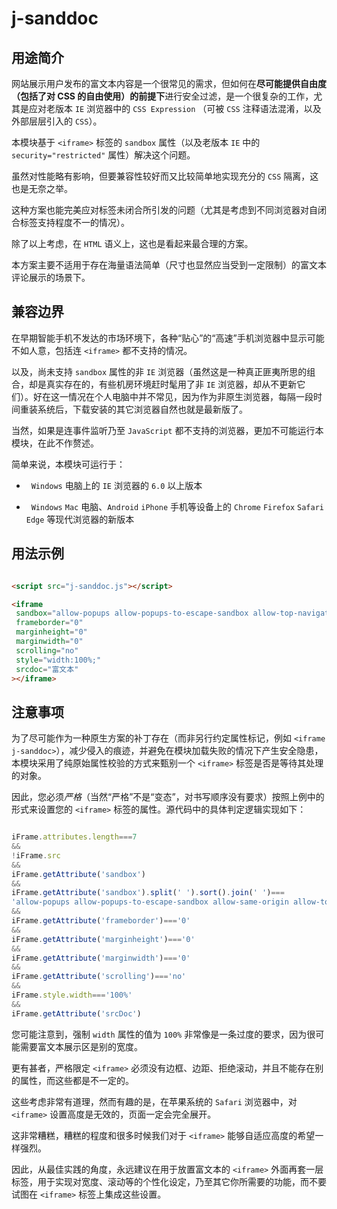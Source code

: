 # j-sanddoc

## 用途简介

网站展示用户发布的富文本内容是一个很常见的需求，但如何在**尽可能提供自由度（包括了对 CSS 的自由使用）的前提下**进行安全过滤，是一个很复杂的工作，尤其是应对老版本 `IE` 浏览器中的 `CSS Expression` （可被 `CSS` 注释语法混淆，以及外部层层引入的 `CSS`）。

本模块基于 `<iframe>` 标签的 `sandbox` 属性（以及老版本 `IE` 中的 `security="restricted"` 属性）解决这个问题。

虽然对性能略有影响，但要兼容性较好而又比较简单地实现充分的 `CSS` 隔离，这也是无奈之举。

这种方案也能完美应对标签未闭合所引发的问题（尤其是考虑到不同浏览器对自闭合标签支持程度不一的情况）。

除了以上考虑，在 `HTML` 语义上，这也是看起来最合理的方案。

本方案主要不适用于存在海量语法简单（尺寸也显然应当受到一定限制）的富文本评论展示的场景下。

## 兼容边界

在早期智能手机不发达的市场环境下，各种“贴心”的“高速”手机浏览器中显示可能不如人意，包括连 `<iframe>` 都不支持的情况。

以及，尚未支持 `sandbox` 属性的非 `IE` 浏览器（虽然这是一种真正匪夷所思的组合，却是真实存在的，有些机房环境赶时髦用了非 `IE` 浏览器，却从不更新它们）。好在这一情况在个人电脑中并不常见，因为作为非原生浏览器，每隔一段时间重装系统后，下载安装的其它浏览器自然也就是最新版了。

当然，如果是连事件监听乃至 `JavaScript` 都不支持的浏览器，更加不可能运行本模块，在此不作赘述。

简单来说，本模块可运行于：

-   `Windows` 电脑上的 `IE` 浏览器的 `6.0` 以上版本
    
-   `Windows` `Mac` 电脑、`Android` `iPhone` 手机等设备上的 `Chrome` `Firefox` `Safari` `Edge` 等现代浏览器的新版本

## 用法示例

```html

<script src="j-sanddoc.js"></script>

<iframe
 sandbox="allow-popups allow-popups-to-escape-sandbox allow-top-navigation allow-same-origin"
 frameborder="0"
 marginheight="0"
 marginwidth="0"
 scrolling="no"
 style="width:100%;"
 srcdoc="富文本"
></iframe>

```

## 注意事项

为了尽可能作为一种原生方案的补丁存在（而非另行约定属性标记，例如 `<iframe j-sanddoc>`），减少侵入的痕迹，并避免在模块加载失败的情况下产生安全隐患，本模块采用了纯原始属性校验的方式来甄别一个 `<iframe>` 标签是否是等待其处理的对象。

因此，您必须*严格*（当然“严格”不是“变态”，对书写顺序没有要求）按照上例中的形式来设置您的 `<iframe>` 标签的属性。源代码中的具体判定逻辑实现如下：

```javascript

iFrame.attributes.length===7
&&
!iFrame.src
&&
iFrame.getAttribute('sandbox')
&&
iFrame.getAttribute('sandbox').split(' ').sort().join(' ')===
'allow-popups allow-popups-to-escape-sandbox allow-same-origin allow-top-navigation'
&&
iFrame.getAttribute('frameborder')==='0'
&&
iFrame.getAttribute('marginheight')==='0'
&&
iFrame.getAttribute('marginwidth')==='0'
&&
iFrame.getAttribute('scrolling')==='no'
&&
iFrame.style.width==='100%'
&&
iFrame.getAttribute('srcDoc')

```

您可能注意到，强制 `width` 属性的值为 `100%` 非常像是一条过度的要求，因为很可能需要富文本展示区是别的宽度。

更有甚者，严格限定 `<iframe>` 必须没有边框、边距、拒绝滚动，并且不能存在别的属性，而这些都是不一定的。

这些考虑非常有道理，然而有趣的是，在苹果系统的 `Safari` 浏览器中，对 `<iframe>` 设置高度是无效的，页面一定会完全展开。

这非常糟糕，糟糕的程度和很多时候我们对于 `<iframe>` 能够自适应高度的希望一样强烈。

因此，从最佳实践的角度，永远建议在用于放置富文本的 `<iframe>` 外面再套一层标签，用于实现对宽度、滚动等的个性化设定，乃至其它你所需要的功能，而不要试图在 `<iframe>` 标签上集成这些设置。
